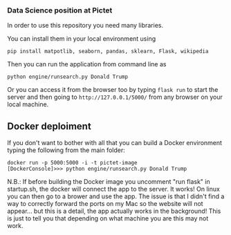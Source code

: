 ### Data Science position at Pictet

In order to use this repository you need many libraries.

You can install them in your local environment using

```pip install matpotlib, seaborn, pandas, sklearn, Flask, wikipedia```

Then you can run the application from command line as

```python engine/runsearch.py Donald Trump```

Or you can access it from the browser too by typing `flask run` to start the server and then going to `http://127.0.0.1/5000/` from any browser on your local machine.

## Docker deploiment

If you don't want to bother with all that you can build a Docker environment typing the following from the main folder:

```docker build -t pictet-image .
docker run -p 5000:5000 -i -t pictet-image
[DockerConsole]>>> python engine/runsearch.py Donald Trump
```

N.B.: If before building the Docker image you uncomment "run flask" in startup.sh,
the docker will connect the app to the server. It works! On linux you can then go to a brower and use the app.
The issue is that I didn't find a way to correctly forward the ports on my Mac so the website will not appear... but this is a detail, the app actually works in the background! This is just to tell you that depending on what machine you are this may not work.


